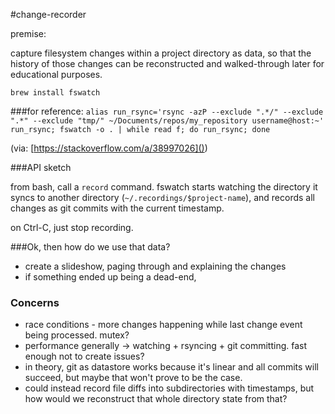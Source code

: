 #change-recorder

premise:

capture filesystem changes within a project directory as data, so that the history of those changes can be reconstructed and walked-through later for educational purposes.

`brew install fswatch`


###for reference:
`alias run_rsync='rsync -azP --exclude ".*/" --exclude ".*" --exclude "tmp/" ~/Documents/repos/my_repository username@host:~'
run_rsync; fswatch -o . | while read f; do run_rsync; done`

(via: [https://stackoverflow.com/a/38997026]())


###API sketch

from bash, call a `record` command.
fswatch starts watching the directory
it syncs to another directory (`~/.recordings/$project-name`), and records all changes as git commits with the current timestamp.

on Ctrl-C, just stop recording.

###Ok, then how do we use that data?
* create a slideshow, paging through and explaining the changes
* if something ended up being a dead-end, 

### Concerns
* race conditions - more changes happening while last change event being processed. mutex?
* performance generally -> watching + rsyncing + git committing. fast enough not to create issues?
* in theory, git as datastore works because it's linear and all commits will succeed, but maybe that won't prove to be the case.
* could instead record file diffs into subdirectories with timestamps, but how would we reconstruct that whole directory state from that?